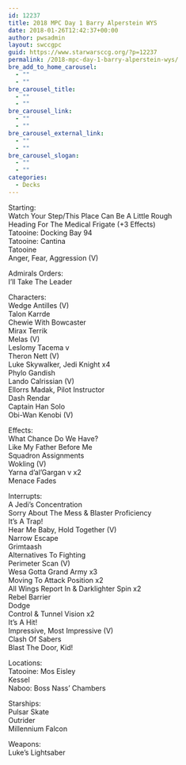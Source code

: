 ```yaml
---
id: 12237
title: 2018 MPC Day 1 Barry Alperstein WYS
date: 2018-01-26T12:42:37+00:00
author: pwsadmin
layout: swccgpc
guid: https://www.starwarsccg.org/?p=12237
permalink: /2018-mpc-day-1-barry-alperstein-wys/
bre_add_to_home_carousel:
  - ""
  - ""
bre_carousel_title:
  - ""
  - ""
bre_carousel_link:
  - ""
  - ""
bre_carousel_external_link:
  - ""
  - ""
bre_carousel_slogan:
  - ""
  - ""
categories:
  - Decks
---
```

Starting:  
Watch Your Step/This Place Can Be A Little Rough  
Heading For The Medical Frigate (+3 Effects)  
Tatooine: Docking Bay 94  
Tatooine: Cantina  
Tatooine  
Anger, Fear, Aggression (V)

Admirals Orders:  
I’ll Take The Leader 

Characters:  
Wedge Antilles (V)  
Talon Karrde  
Chewie With Bowcaster  
Mirax Terrik  
Melas (V)  
Leslomy Tacema v  
Theron Nett (V)  
Luke Skywalker, Jedi Knight x4  
Phylo Gandish  
Lando Calrissian (V)  
Ellorrs Madak, Pilot Instructor  
Dash Rendar  
Captain Han Solo  
Obi-Wan Kenobi (V)

Effects:  
What Chance Do We Have?  
Like My Father Before Me  
Squadron Assignments  
Wokling (V)  
Yarna d’al’Gargan v x2  
Menace Fades

Interrupts:  
A Jedi’s Concentration  
Sorry About The Mess & Blaster Proficiency  
It’s A Trap!  
Hear Me Baby, Hold Together (V)  
Narrow Escape  
Grimtaash  
Alternatives To Fighting  
Perimeter Scan (V)  
Wesa Gotta Grand Army x3  
Moving To Attack Position x2  
All Wings Report In & Darklighter Spin x2  
Rebel Barrier  
Dodge  
Control & Tunnel Vision x2  
It’s A Hit!  
Impressive, Most Impressive (V)  
Clash Of Sabers  
Blast The Door, Kid!

Locations:  
Tatooine: Mos Eisley  
Kessel  
Naboo: Boss Nass’ Chambers

Starships:  
Pulsar Skate  
Outrider  
Millennium Falcon

Weapons:  
Luke’s Lightsaber